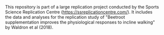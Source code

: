 This repository is part of a large replication project conducted by the Sports Science Replication Centre (https://ssreplicationcentre.com/). It includes the data and analyses for the replication study of "Beetroot supplementation improves the physiological responses to incline walking" by Waldron et al (2018).

